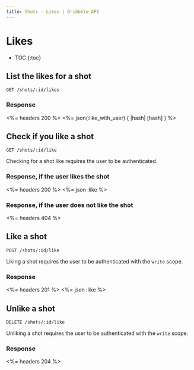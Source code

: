 ```yaml
---
title: Shots - Likes | Dribbble API
---
```


# Likes

* TOC
{:toc}

## List the likes for a shot

    GET /shots/:id/likes

### Response

<%= headers 200 %>
<%= json(:like_with_user) { |hash| [hash] } %>

## Check if you like a shot

    GET /shots/:id/like

Checking for a shot like requires the user to be authenticated.

### Response, if the user likes the shot

<%= headers 200 %>
<%= json :like %>

### Response, if the user does not like the shot

<%= headers 404 %>

## Like a shot

    POST /shots/:id/like

Liking a shot requires the user to be authenticated with the `write` scope.

### Response

<%= headers 201 %>
<%= json :like %>

## Unlike a shot

    DELETE /shots/:id/like

Unliking a shot requires the user to be authenticated with the `write` scope.

### Response

<%= headers 204 %>
